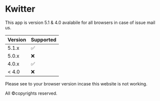 # Kwitter
This app is version 5.1 & 4.0 avalabile for all browsers in case of issue mail us.

| Version | Supported          |
| ------- | ------------------ |
| 5.1.x   | :white_check_mark: |
| 5.0.x   | :x:                |
| 4.0.x   | :white_check_mark: |
| < 4.0   | :x:                |

Please see to your browser version incase this website is not working.

All ©copyrights reserved.
